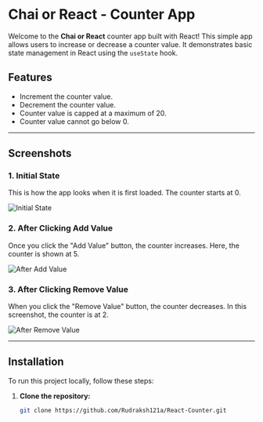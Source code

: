 # Chai or React - Counter App

Welcome to the **Chai or React** counter app built with React! This simple app allows users to increase or decrease a counter value. It demonstrates basic state management in React using the `useState` hook.

## Features
- Increment the counter value.
- Decrement the counter value.
- Counter value is capped at a maximum of 20.
- Counter value cannot go below 0.

---

## Screenshots

### 1. Initial State
This is how the app looks when it is first loaded. The counter starts at 0.

![Initial State](images/initial-state.png)

### 2. After Clicking Add Value
Once you click the "Add Value" button, the counter increases. Here, the counter is shown at 5.

![After Add Value](images/after-add-value.png)

### 3. After Clicking Remove Value
When you click the "Remove Value" button, the counter decreases. In this screenshot, the counter is at 2.

![After Remove Value](images/after-remove-value.png)

---

## Installation

To run this project locally, follow these steps:

1. **Clone the repository:**

   ```bash
   git clone https://github.com/Rudraksh121a/React-Counter.git
  
